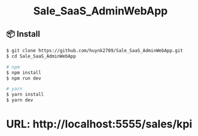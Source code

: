 <h1 align="center">Sale_SaaS_AdminWebApp</h1>

## 📦 Install
```bash
$ git clone https://github.com/huynk2709/Sale_SaaS_AdminWebApp.git
$ cd Sale_SaaS_AdminWebApp

# npm
$ npm install
$ npm run dev

# yarn
$ yarn install
$ yarn dev
```

# URL: http://localhost:5555/sales/kpi